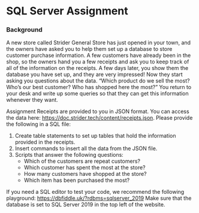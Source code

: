 # SQL Server Assignment

### Background
A new store called Strider General Store has just opened in your town, and the owners have asked you to help them set up a database to store customer purchase information. A few customers have already been in the shop, so the owners hand you a few receipts and ask you to keep track of all of the information on the receipts. A few days later, you show them the database you have set up, and they are very impressed! Now they start asking you questions about the data. “Which product do we sell the most? Who’s our best customer? Who has shopped here the most?” You return to your desk and write up some queries so that they can get this information whenever they want. 

Assignment Receipts are provided to you in JSON format. You can access the data here:
https://doc.strider.tech/content/receipts.json.
Please provide the following in a SQL file:
1. Create table statements to set up tables that hold the information provided in the
receipts.
2. Insert commands to insert all the data from the JSON file.
3. Scripts that answer the following questions:
    * Which of the customers are repeat customers?
    * Which customer has spent the most at the store?
    * How many customers have shopped at the store?
    * Which item has been purchased the most?

If you need a SQL editor to test your code, we recommend the following playground:
https://dbfiddle.uk/?rdbms=sqlserver_2019
Make sure that the database is set to SQL Server 2019 in the top left of the website.
